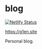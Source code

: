 # blog

[![Netlify Status](https://api.netlify.com/api/v1/badges/e8f2124c-4190-4631-a753-e7bf685391c0/deploy-status)](https://app.netlify.com/sites/doumao-site-preview/deploys)

<https://g1en.site>

Personal blog.
